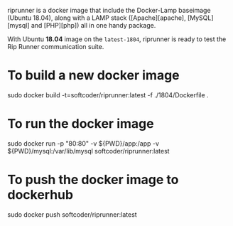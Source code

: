 riprunner is a docker image that include the Docker-Lamp baseimage (Ubuntu 18.04), along with a LAMP stack ([Apache][apache], [MySQL][mysql] and [PHP][php]) all in one handy package.

With Ubuntu **18.04** image on the `latest-1804`, riprunner is ready to test the Rip Runner communication suite.

# To build a new docker image
sudo docker build -t=softcoder/riprunner:latest -f ./1804/Dockerfile .

# To run the docker image
sudo docker run -p "80:80" -v ${PWD}/app:/app -v ${PWD}/mysql:/var/lib/mysql softcoder/riprunner:latest

# To push the docker image to dockerhub
sudo docker push softcoder/riprunner:latest

